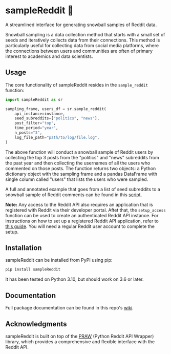 # sampleReddit 🫴

A streamlined interface for generating snowball samples of Reddit data. 

Snowball sampling is a data collection method that starts with a small set of seeds and iteratively collects data from their connections. This method is particularly useful for collecting data from social media platforms, where the connections between users and communities are often of primary interest to academics and data scientists.

## Usage

The core functionality of sampleReddit resides in the `sample_reddit` function:

```python
import sampleReddit as sr

sampling_frame, users_df = sr.sample_reddit(
    api_instance=instance,
    seed_subreddits=["politics", "news"],
    post_filter="top",
    time_period="year",
    n_posts="3",
    log_file_path="path/to/log/file.log",
)
```

The above function will conduct a snowball sample of Reddit users by collecting the top 3 posts from the "politics" and "news" subreddits from the past year and then collecting the usernames of all the users who commented on those posts. The function returns two objects: a Python dictionary object with the sampling frame and a pandas DataFrame with single column called "users" that lists the users who were sampled.

A full and annotated example that goes from a list of seed subreddits to a snowball sample of Reddit comments can be found in this [script](https://github.com/ReedMerrill/sampleReddit-example-files/blob/main/scripts/example-comment-sampling.py).

**Note:** Any access to the Reddit API also requires an application that is registered with Reddit via their developer portal. Aftet that, the `setup_access` function can be used to create an authenticated Reddit API instance. For instructions on how to set up a registered Reddit API application, refer to [this guide](https://github.com/reddit-archive/reddit/wiki/OAuth2-App-Types#script-app). You will need a regular Reddit user account to complete the setup.

## Installation

sampleReddit can be installed from PyPI using pip:

```bash
pip install sampleReddit
```

It has been tested on Python 3.10, but should work on 3.6 or later.

## Documentation

Full package documentation can be found in this repo's [wiki](https://github.com/ReedMerrill/sampleReddit/wiki).

## Acknowledgments

sampleReddit is built on top of the [PRAW](https://github.com/praw-dev/praw) (Python Reddit API Wrapper) library, which provides a comprehensive and flexible interface with the Reddit API.
